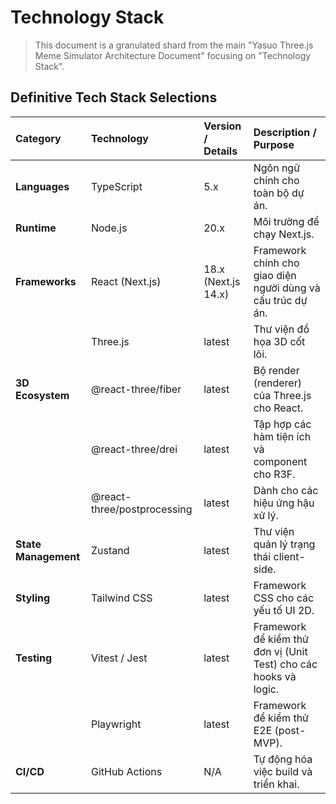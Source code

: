# Technology Stack

> This document is a granulated shard from the main "Yasuo Three.js Meme Simulator Architecture Document" focusing on "Technology Stack".

## Definitive Tech Stack Selections

| Category             | Technology                  | Version / Details   | Description / Purpose                                            |
| :------------------- | :-------------------------- | :------------------ | :--------------------------------------------------------------- |
| **Languages**        | TypeScript                  | 5.x                 | Ngôn ngữ chính cho toàn bộ dự án.                                |
| **Runtime**          | Node.js                     | 20.x                | Môi trường để chạy Next.js.                                      |
| **Frameworks**       | React (Next.js)             | 18.x (Next.js 14.x) | Framework chính cho giao diện người dùng và cấu trúc dự án.      |
|                      | Three.js                    | latest              | Thư viện đồ họa 3D cốt lõi.                                      |
| **3D Ecosystem**     | @react-three/fiber          | latest              | Bộ render (renderer) của Three.js cho React.                     |
|                      | @react-three/drei           | latest              | Tập hợp các hàm tiện ích và component cho R3F.                   |
|                      | @react-three/postprocessing | latest              | Dành cho các hiệu ứng hậu xử lý.                                 |
| **State Management** | Zustand                     | latest              | Thư viện quản lý trạng thái client-side.                         |
| **Styling**          | Tailwind CSS                | latest              | Framework CSS cho các yếu tố UI 2D.                              |
| **Testing**          | Vitest / Jest               | latest              | Framework để kiểm thử đơn vị (Unit Test) cho các hooks và logic. |
|                      | Playwright                  | latest              | Framework để kiểm thử E2E (post-MVP).                            |
| **CI/CD**            | GitHub Actions              | N/A                 | Tự động hóa việc build và triển khai.                            |
